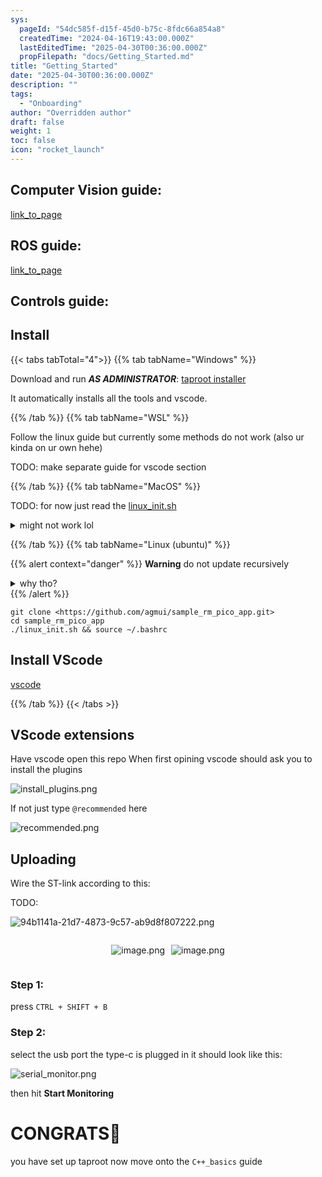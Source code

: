 ```yaml
---
sys:
  pageId: "54dc585f-d15f-45d0-b75c-8fdc66a854a8"
  createdTime: "2024-04-16T19:43:00.000Z"
  lastEditedTime: "2025-04-30T00:36:00.000Z"
  propFilepath: "docs/Getting_Started.md"
title: "Getting_Started"
date: "2025-04-30T00:36:00.000Z"
description: ""
tags:
  - "Onboarding"
author: "Overridden author"
draft: false
weight: 1
toc: false
icon: "rocket_launch"
---
```


## Computer Vision guide:

[link_to_page](86d45bc0-388b-4d26-8848-44f255f73d0e)

## ROS guide:

[link_to_page](3c76c1de-ec8f-46d6-8b0a-294005edc2d5)

## Controls guide:

## Install

{{< tabs tabTotal="4">}}
{{% tab tabName="Windows" %}}

Download and run _**AS ADMINISTRATOR**_: [taproot installer](https://github.com/Thornbots/TeachingFreshies/releases/tag/1.0)

It automatically installs all the tools and vscode.

{{% /tab %}}
{{% tab tabName="WSL" %}}

Follow the linux guide but currently some methods do not work (also ur kinda on ur own hehe)

TODO: make separate guide for vscode section

{{% /tab %}}
{{% tab tabName="MacOS" %}}

TODO: for now just read the [linux_init.sh](https://github.com/agmui/sample_rm_pico_app/blob/main/linux_init.sh)

<details>
<summary>might not work lol</summary>

`brew install libusb pkg-config`

Next install: [vscode](https://code.visualstudio.com/Download)

</details>

{{% /tab %}}
{{% tab tabName="Linux (ubuntu)" %}}

{{% alert context="danger" %}}
**Warning** do not update recursively
<details>
<summary>why tho?</summary>
There are some submodules that may go on for a while (like tinyusb) and I highly
recommend you don't need to get them.
If you want to see what submodules I update just look in `linux_init.sh`
</details>
{{% /alert %}}

```shell
git clone <https://github.com/agmui/sample_rm_pico_app.git>
cd sample_rm_pico_app
./linux_init.sh && source ~/.bashrc
```

## Install VScode

[vscode](https://code.visualstudio.com/Download)

{{% /tab %}}
{{< /tabs >}}

## VScode extensions

Have vscode open this repo
When first opining vscode should ask you to install the plugins

![install_plugins.png](https://prod-files-secure.s3.us-west-2.amazonaws.com/d518164a-d88e-44d1-a4ee-3adb3bd8bce0/89bd30f0-1825-4e77-867b-0a41ce370880/install_plugins.png?X-Amz-Algorithm=AWS4-HMAC-SHA256&X-Amz-Content-Sha256=UNSIGNED-PAYLOAD&X-Amz-Credential=ASIAZI2LB4665UDNRVJQ%2F20250815%2Fus-west-2%2Fs3%2Faws4_request&X-Amz-Date=20250815T181238Z&X-Amz-Expires=3600&X-Amz-Security-Token=IQoJb3JpZ2luX2VjEBoaCXVzLXdlc3QtMiJIMEYCIQCVuH1szRWwckHw27RzAZXcZeBMT65p66rZuICgMl2GEAIhAIPjMIuQenXOuu%2BSIlR4HA9tEbY3AZhZo5rsznrtSx3fKv8DCGMQABoMNjM3NDIzMTgzODA1IgxJ9vpjH3%2FqZLzjfdsq3AOmclSH8uGQn4%2FBq4pOLYOJLBzDuAPm1GiSgFJvq9VL88bBp00fFuk3e5oNfZT3d9m53K4lAxoVb4QT%2FN1XKr2GyoWqCu%2Fn%2FQN7vOY9qr8%2BbN%2B2BotCWtTftuSa4MUwjihhEsfSPwdEhLwL6QgxWRqw1xegYVtTSiYiEblH19QqO5TT58AWjIR8XAPEuBs46DFs9FHMLui7ijUTI5Mr7YXbHKn8U62e3KRFkvQp65tyH3x8M1GPTHJtTnxl4bGo9ijNlgNSNcj1SoiGDdIcwJefXrMVFtBhfP6OHrvWpLlYRw%2Bzs0orYweilaKlmhPpYOHw%2FVz0bm3UVU2vjgErLSaicJxgS%2FIptrvzyTGx75WaWnUH03NWsBd394LeliWHL%2F7448qS75ZJ4O6UGb9HO1tJdlIJN5H%2B93900P626wHi%2BAk3BGy8vAnzqt%2FbRjhr9XGNGm6fgM%2FMOkAHMOvknhe8sA0uN%2FSHUTrHobffSXFG9pqk2s6DKUIRDDnEVa1GyHInSOKiAowIhC%2Bt2%2Fm%2BPWeaLtGq40FFsgTMDfQA1edmNFSlUI5g%2BtWi8mIW5j41Go50kDzVF4umPWmGFAdUdwBRVn3tXVgXXGKPP%2FmTDYurb8jA%2FJCIkPPjcLqVnjCn2v3EBjqkAXMBizC4gNsWoWWm4UFlZn4nO7R1TCO9go287PgT9aFuw5MHXQ%2BAEDDjyaLTgYri1lBW1sSWTgBYOkeeYZAEJMOGKUWfm3rPs5LEpIjBmjiTHUscJ7Knl8W2qdIknMENa7lTVyFkR%2Fd91YRfqrbMFyJPGq9C6ZMNqV1yDyl6Dj3ZbKwzEEnhmAp4BySRi9McpCcrtfMaqUDTtPtjFk25%2BG9K0cBn&X-Amz-Signature=26ed8e449ec5d12de31ef63fc8682bb86ab36fc09fb863526078611555ae4e80&X-Amz-SignedHeaders=host&x-amz-checksum-mode=ENABLED&x-id=GetObject)

If not just type `@recommended` here  

![recommended.png](https://prod-files-secure.s3.us-west-2.amazonaws.com/d518164a-d88e-44d1-a4ee-3adb3bd8bce0/61e661e9-5d85-4dfc-be0d-8d2097a5e793/recommended.png?X-Amz-Algorithm=AWS4-HMAC-SHA256&X-Amz-Content-Sha256=UNSIGNED-PAYLOAD&X-Amz-Credential=ASIAZI2LB4665UDNRVJQ%2F20250815%2Fus-west-2%2Fs3%2Faws4_request&X-Amz-Date=20250815T181238Z&X-Amz-Expires=3600&X-Amz-Security-Token=IQoJb3JpZ2luX2VjEBoaCXVzLXdlc3QtMiJIMEYCIQCVuH1szRWwckHw27RzAZXcZeBMT65p66rZuICgMl2GEAIhAIPjMIuQenXOuu%2BSIlR4HA9tEbY3AZhZo5rsznrtSx3fKv8DCGMQABoMNjM3NDIzMTgzODA1IgxJ9vpjH3%2FqZLzjfdsq3AOmclSH8uGQn4%2FBq4pOLYOJLBzDuAPm1GiSgFJvq9VL88bBp00fFuk3e5oNfZT3d9m53K4lAxoVb4QT%2FN1XKr2GyoWqCu%2Fn%2FQN7vOY9qr8%2BbN%2B2BotCWtTftuSa4MUwjihhEsfSPwdEhLwL6QgxWRqw1xegYVtTSiYiEblH19QqO5TT58AWjIR8XAPEuBs46DFs9FHMLui7ijUTI5Mr7YXbHKn8U62e3KRFkvQp65tyH3x8M1GPTHJtTnxl4bGo9ijNlgNSNcj1SoiGDdIcwJefXrMVFtBhfP6OHrvWpLlYRw%2Bzs0orYweilaKlmhPpYOHw%2FVz0bm3UVU2vjgErLSaicJxgS%2FIptrvzyTGx75WaWnUH03NWsBd394LeliWHL%2F7448qS75ZJ4O6UGb9HO1tJdlIJN5H%2B93900P626wHi%2BAk3BGy8vAnzqt%2FbRjhr9XGNGm6fgM%2FMOkAHMOvknhe8sA0uN%2FSHUTrHobffSXFG9pqk2s6DKUIRDDnEVa1GyHInSOKiAowIhC%2Bt2%2Fm%2BPWeaLtGq40FFsgTMDfQA1edmNFSlUI5g%2BtWi8mIW5j41Go50kDzVF4umPWmGFAdUdwBRVn3tXVgXXGKPP%2FmTDYurb8jA%2FJCIkPPjcLqVnjCn2v3EBjqkAXMBizC4gNsWoWWm4UFlZn4nO7R1TCO9go287PgT9aFuw5MHXQ%2BAEDDjyaLTgYri1lBW1sSWTgBYOkeeYZAEJMOGKUWfm3rPs5LEpIjBmjiTHUscJ7Knl8W2qdIknMENa7lTVyFkR%2Fd91YRfqrbMFyJPGq9C6ZMNqV1yDyl6Dj3ZbKwzEEnhmAp4BySRi9McpCcrtfMaqUDTtPtjFk25%2BG9K0cBn&X-Amz-Signature=a6d6ed34ac89f4d8487845b48b97edbef2e08e30c72d9fcdf65cf50d35bd64a8&X-Amz-SignedHeaders=host&x-amz-checksum-mode=ENABLED&x-id=GetObject)

## Uploading

Wire the ST-link according to this:

TODO:

![94b1141a-21d7-4873-9c57-ab9d8f807222.png](https://prod-files-secure.s3.us-west-2.amazonaws.com/d518164a-d88e-44d1-a4ee-3adb3bd8bce0/e5fad17d-ab82-4300-9f4c-505ab4b1202c/94b1141a-21d7-4873-9c57-ab9d8f807222.png?X-Amz-Algorithm=AWS4-HMAC-SHA256&X-Amz-Content-Sha256=UNSIGNED-PAYLOAD&X-Amz-Credential=ASIAZI2LB4665UDNRVJQ%2F20250815%2Fus-west-2%2Fs3%2Faws4_request&X-Amz-Date=20250815T181238Z&X-Amz-Expires=3600&X-Amz-Security-Token=IQoJb3JpZ2luX2VjEBoaCXVzLXdlc3QtMiJIMEYCIQCVuH1szRWwckHw27RzAZXcZeBMT65p66rZuICgMl2GEAIhAIPjMIuQenXOuu%2BSIlR4HA9tEbY3AZhZo5rsznrtSx3fKv8DCGMQABoMNjM3NDIzMTgzODA1IgxJ9vpjH3%2FqZLzjfdsq3AOmclSH8uGQn4%2FBq4pOLYOJLBzDuAPm1GiSgFJvq9VL88bBp00fFuk3e5oNfZT3d9m53K4lAxoVb4QT%2FN1XKr2GyoWqCu%2Fn%2FQN7vOY9qr8%2BbN%2B2BotCWtTftuSa4MUwjihhEsfSPwdEhLwL6QgxWRqw1xegYVtTSiYiEblH19QqO5TT58AWjIR8XAPEuBs46DFs9FHMLui7ijUTI5Mr7YXbHKn8U62e3KRFkvQp65tyH3x8M1GPTHJtTnxl4bGo9ijNlgNSNcj1SoiGDdIcwJefXrMVFtBhfP6OHrvWpLlYRw%2Bzs0orYweilaKlmhPpYOHw%2FVz0bm3UVU2vjgErLSaicJxgS%2FIptrvzyTGx75WaWnUH03NWsBd394LeliWHL%2F7448qS75ZJ4O6UGb9HO1tJdlIJN5H%2B93900P626wHi%2BAk3BGy8vAnzqt%2FbRjhr9XGNGm6fgM%2FMOkAHMOvknhe8sA0uN%2FSHUTrHobffSXFG9pqk2s6DKUIRDDnEVa1GyHInSOKiAowIhC%2Bt2%2Fm%2BPWeaLtGq40FFsgTMDfQA1edmNFSlUI5g%2BtWi8mIW5j41Go50kDzVF4umPWmGFAdUdwBRVn3tXVgXXGKPP%2FmTDYurb8jA%2FJCIkPPjcLqVnjCn2v3EBjqkAXMBizC4gNsWoWWm4UFlZn4nO7R1TCO9go287PgT9aFuw5MHXQ%2BAEDDjyaLTgYri1lBW1sSWTgBYOkeeYZAEJMOGKUWfm3rPs5LEpIjBmjiTHUscJ7Knl8W2qdIknMENa7lTVyFkR%2Fd91YRfqrbMFyJPGq9C6ZMNqV1yDyl6Dj3ZbKwzEEnhmAp4BySRi9McpCcrtfMaqUDTtPtjFk25%2BG9K0cBn&X-Amz-Signature=ccdc7b0b54c28a719f89307c32f17bbb25988a1a11b1b7f82b883d81d10d0406&X-Amz-SignedHeaders=host&x-amz-checksum-mode=ENABLED&x-id=GetObject)

<div style="display: flex;flex-direction: row; column-gap:10px; max-width: 630px;justify-content: center;">
<div>

![image.png](https://prod-files-secure.s3.us-west-2.amazonaws.com/d518164a-d88e-44d1-a4ee-3adb3bd8bce0/210ecb78-1116-4d7b-b9b7-2292f66fa2c2/image.png?X-Amz-Algorithm=AWS4-HMAC-SHA256&X-Amz-Content-Sha256=UNSIGNED-PAYLOAD&X-Amz-Credential=ASIAZI2LB466VXPKTHAJ%2F20250815%2Fus-west-2%2Fs3%2Faws4_request&X-Amz-Date=20250815T181245Z&X-Amz-Expires=3600&X-Amz-Security-Token=IQoJb3JpZ2luX2VjEBoaCXVzLXdlc3QtMiJGMEQCIEsxVouSBlqqVGsEwXaRU6UM5xxU1U6OO%2BwJpM5hPPM0AiBLIxot0cH8PLM6t6L%2F7hNtKFCod47SqlOOmhYSSdciOyr%2FAwhjEAAaDDYzNzQyMzE4MzgwNSIMLf%2BwpOfyM7IGBtwYKtwDsPwZj6Al4fvwVq6l0fQb7kFEfado65uyMjdc3Bx56wBpBiTptE88w3lHCxIpPG8tmxRwid1GkPDKrjuVRoHap63EbYcxYUTVSBep8paOtDPCqnVSgNfSrCjOdxY%2F1KhaIaVCDQCL2qBP8rNaFRZcLKn7mYcbPsJQcFIQqSSRKD8mA1mtCznLoUO53BrEdq7LZOU2l7yRDjcU3Ou64cd%2F0lfk5uXm5wLZHx9d%2FCxynAwqIVvO7KIzV51G4BEWuR4ellw0XdgVL7weXW%2F7Wi%2B9TMz5d84Fxh3pxqINqG%2BUWM5bQP9Yc2DweAVLoPU3XfdsCYa97qlSQYxMTIGq%2FmU609%2F7fpYOSto3lQTDOeetrLVc8x7VdDxd53cbwF7GFl%2FTfxhAT95YQUbv2iPeOlRq3PsPla2YC74a%2BAtdDoi2CQSRP%2FSOculXUaZyQRRPpMRF3Z4%2Biki90HFM5Ft7gJbL9UgedTcjtBKWSTgMDwlwwUpHJCN1iGc3fnP0vvFifHrYv5sYu28MhayUmRRaLHnBepAITFYPlZAtlerTJ1LSW0o5OFsUeOBBXheUU7a1wcJ%2FfNDTk5xDGIKo8KKUJCUgD%2BWGTVld5HLL96jjik5fitTgoE824EiY7IwEeG4w4Nr9xAY6pgHCphb7v8LFnShAdPv7l7nheQzBc%2Fqq6pBVm1w6ZxSckyumhloKspqHpySxmhhHHxAd1H7hq4%2FZOiMnNJiE%2FDdodPdx9ih8rCQtqYBuFq9366ymOxuOIK0qksRuOaC7R2f3mNUvNX2j8ioyLsiE4IRb5kU11clfu%2BAvJnqgZRaUXDQD83ylkWPeEeiecnrxEJS3dv3%2F6R2FYIkZVEhv3QcbMHA2DB9P&X-Amz-Signature=9d672c0919149dbf778f86aca40b348e81611ee93e855a0d4cd500458a7b674a&X-Amz-SignedHeaders=host&x-amz-checksum-mode=ENABLED&x-id=GetObject)

</div>
<div>

![image.png](https://prod-files-secure.s3.us-west-2.amazonaws.com/d518164a-d88e-44d1-a4ee-3adb3bd8bce0/33a0fd0f-8ca6-4a86-8e09-26e95ded1fff/image.png?X-Amz-Algorithm=AWS4-HMAC-SHA256&X-Amz-Content-Sha256=UNSIGNED-PAYLOAD&X-Amz-Credential=ASIAZI2LB4664SHQC5PC%2F20250815%2Fus-west-2%2Fs3%2Faws4_request&X-Amz-Date=20250815T181246Z&X-Amz-Expires=3600&X-Amz-Security-Token=IQoJb3JpZ2luX2VjEBoaCXVzLXdlc3QtMiJFMEMCICT7JbbBmMMWwvo7sbjvtxLXe2YP7LzBEFb047YatnAUAh8e7WYPhV97oOzqwJi2dhQuyO7cDpNRoAwPgARNPg4qKv8DCGMQABoMNjM3NDIzMTgzODA1Igy2HLeHNw72E7cDwt0q3AN40RekCoylQ4G4j5Cj12O34%2Fk2l441JvF5IGQLiZN48gEoH2u386HwNqq7tg%2BgS1BcCpIOw0PW7Q9FdAnBTyS6S5kHPHcZypbOs6nQgzsioeWUlOxUSTcwXvmIxo3E0JMLl1UV%2B9NEbSHbqmSxOjI4LQexZfQY%2F5zi5zJzsZ4mmRExYYpqOqREC4Ox5ww7yT8uzq%2BKeK9aTmdQAVxzGikneld2sPrBjJQIeo2bgk%2B%2BSyh9OTRnrvNBT%2FKFyvet%2F66JtPO0tr%2FVuEcl0UDwT9paBDOtEUzSGi5XwANg3xqYm1t04vhsKpO4wNsIYT6M9InvA%2F2Y6PuaWH41WOblBYJcMoxKg%2BgiRzZ3xf789W%2F2bIlWTdvSzyUzTR%2FvAhGGNhjoHDq4jetPzjIOt%2B97%2FTPmgelXz7NeSvE3crIXcIJCexurYkNibfxRvuy1w3igG8oUActeQG7jFnZDauOo4cH%2FlXVgp3%2FxAMBdjOIQ1XxPw5H1xqREQj22cjNir0gTwjTERCcCGHE6i5r%2FFRbyRvP8hgr%2BviXyZkQkypXPMFgXM37rAeLdO7gnUHJtDVl0hUC6tSR97gbKtnF44n3jpb7tPAl1NaG6WjAAme5%2BMOrOeXXxNwjqKBBiDrFUrTCS2%2F3EBjqnAT%2Bz7HiA1bEf3lTNafr3eg8vk7QNLZ%2BmozMBoJ1Gyl8sAW1nDqK2liH7%2Flh2l9Sdo7GwNghIMmYGMHilgllGD%2F0oFEzFc0qAk9WaAuImbYYnuU0o9YD4LUq2RIdIaaO9F2aV86rECP9sk%2BIVxvYJlovpXu%2F0y6nFOrtM8AbXeqoIeLzmSdhzVXZaxmFxYQ04yOyZWYGhhJ6Gip%2Fcn1CmhXIq8AdS19DS&X-Amz-Signature=ea5a6186d1aea15ffe47310f8b2a8ff6586ea6ac7262c3a19e81dd58f961e8ca&X-Amz-SignedHeaders=host&x-amz-checksum-mode=ENABLED&x-id=GetObject)

</div>
</div>

### Step 1:

press `CTRL + SHIFT + B`

### Step 2:

select the usb port the type-c is plugged in it should look like this:

![serial_monitor.png](https://prod-files-secure.s3.us-west-2.amazonaws.com/d518164a-d88e-44d1-a4ee-3adb3bd8bce0/f03f4774-05d4-4393-b6a0-d5efb6d315ab/serial_monitor.png?X-Amz-Algorithm=AWS4-HMAC-SHA256&X-Amz-Content-Sha256=UNSIGNED-PAYLOAD&X-Amz-Credential=ASIAZI2LB4665UDNRVJQ%2F20250815%2Fus-west-2%2Fs3%2Faws4_request&X-Amz-Date=20250815T181238Z&X-Amz-Expires=3600&X-Amz-Security-Token=IQoJb3JpZ2luX2VjEBoaCXVzLXdlc3QtMiJIMEYCIQCVuH1szRWwckHw27RzAZXcZeBMT65p66rZuICgMl2GEAIhAIPjMIuQenXOuu%2BSIlR4HA9tEbY3AZhZo5rsznrtSx3fKv8DCGMQABoMNjM3NDIzMTgzODA1IgxJ9vpjH3%2FqZLzjfdsq3AOmclSH8uGQn4%2FBq4pOLYOJLBzDuAPm1GiSgFJvq9VL88bBp00fFuk3e5oNfZT3d9m53K4lAxoVb4QT%2FN1XKr2GyoWqCu%2Fn%2FQN7vOY9qr8%2BbN%2B2BotCWtTftuSa4MUwjihhEsfSPwdEhLwL6QgxWRqw1xegYVtTSiYiEblH19QqO5TT58AWjIR8XAPEuBs46DFs9FHMLui7ijUTI5Mr7YXbHKn8U62e3KRFkvQp65tyH3x8M1GPTHJtTnxl4bGo9ijNlgNSNcj1SoiGDdIcwJefXrMVFtBhfP6OHrvWpLlYRw%2Bzs0orYweilaKlmhPpYOHw%2FVz0bm3UVU2vjgErLSaicJxgS%2FIptrvzyTGx75WaWnUH03NWsBd394LeliWHL%2F7448qS75ZJ4O6UGb9HO1tJdlIJN5H%2B93900P626wHi%2BAk3BGy8vAnzqt%2FbRjhr9XGNGm6fgM%2FMOkAHMOvknhe8sA0uN%2FSHUTrHobffSXFG9pqk2s6DKUIRDDnEVa1GyHInSOKiAowIhC%2Bt2%2Fm%2BPWeaLtGq40FFsgTMDfQA1edmNFSlUI5g%2BtWi8mIW5j41Go50kDzVF4umPWmGFAdUdwBRVn3tXVgXXGKPP%2FmTDYurb8jA%2FJCIkPPjcLqVnjCn2v3EBjqkAXMBizC4gNsWoWWm4UFlZn4nO7R1TCO9go287PgT9aFuw5MHXQ%2BAEDDjyaLTgYri1lBW1sSWTgBYOkeeYZAEJMOGKUWfm3rPs5LEpIjBmjiTHUscJ7Knl8W2qdIknMENa7lTVyFkR%2Fd91YRfqrbMFyJPGq9C6ZMNqV1yDyl6Dj3ZbKwzEEnhmAp4BySRi9McpCcrtfMaqUDTtPtjFk25%2BG9K0cBn&X-Amz-Signature=0fee9f35f007c0000d25e4dd308d3e24155515538b3f27b991aea90a005375db&X-Amz-SignedHeaders=host&x-amz-checksum-mode=ENABLED&x-id=GetObject)

then hit **Start Monitoring**

# CONGRATS🎉

you have set up taproot now move onto the `C++_basics` guide

